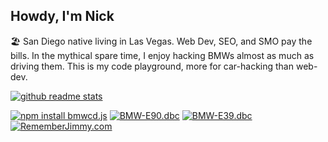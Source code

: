 ## Howdy, I'm Nick

🏖 San Diego native living in Las Vegas. Web Dev, SEO, and SMO pay the bills. In the mythical spare time, I enjoy hacking BMWs almost as much as driving them. This is my code playground, more for car-hacking than web-dev.

[![github readme stats](https://github-readme-stats.vercel.app/api/pin?username=bmwcd&repo=bmwcd.js&bg_color=30,e96443,904e95&title_color=fff&text_color=fff&icon_color=fff&show_icons=true&count_private=true&hide=issues,stars)](https://github.com/bmwcd/bmwcd.js) 

[![npm install bmwcd.js](https://img.shields.io/badge/%20&#128663;&nbsp;&nbsp;npm&nbsp;install-bmwcd.js-red)](https://www.npmjs.com/package/bmwcd.js) [![BMW-E90.dbc](https://img.shields.io/badge/-BMW&dash;E90.dbc&nbsp;&#128663;-blue)](https://raw.githubusercontent.com/nberlette/canbus/master/dbc/bmw-e90.dbc) [![BMW-E39.dbc](https://img.shields.io/badge/-BMW&dash;E39.dbc-8dddff)](https://raw.githubusercontent.com/nberlette/canbus/master/dbc/bmw-e39.dbc) [![RememberJimmy.com](https://img.shields.io/badge/&#10084;-RememberJimmy.com-3f3d56)](https://www.rememberjimmy.com) 
